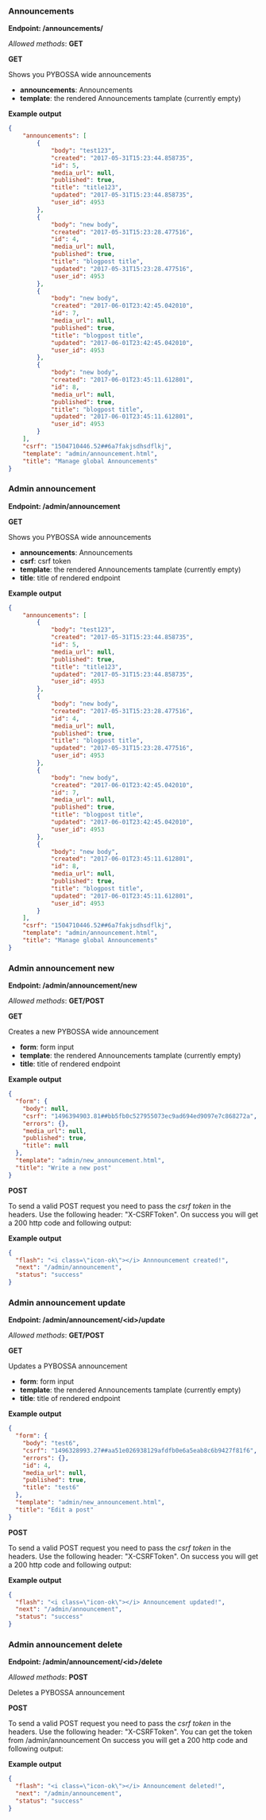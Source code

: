 ### Announcements

**Endpoint: /announcements/**

*Allowed methods*: **GET**

**GET**

Shows you PYBOSSA wide announcements

-   **announcements**: Announcements
-   **template**: the rendered Announcements tamplate (currently empty)

**Example output**

```json
{
    "announcements": [
        {
            "body": "test123",
            "created": "2017-05-31T15:23:44.858735",
            "id": 5,
            "media_url": null,
            "published": true,
            "title": "title123",
            "updated": "2017-05-31T15:23:44.858735",
            "user_id": 4953
        },
        {
            "body": "new body",
            "created": "2017-05-31T15:23:28.477516",
            "id": 4,
            "media_url": null,
            "published": true,
            "title": "blogpost title",
            "updated": "2017-05-31T15:23:28.477516",
            "user_id": 4953
        },
        {
            "body": "new body",
            "created": "2017-06-01T23:42:45.042010",
            "id": 7,
            "media_url": null,
            "published": true,
            "title": "blogpost title",
            "updated": "2017-06-01T23:42:45.042010",
            "user_id": 4953
        },
        {
            "body": "new body",
            "created": "2017-06-01T23:45:11.612801",
            "id": 8,
            "media_url": null,
            "published": true,
            "title": "blogpost title",
            "updated": "2017-06-01T23:45:11.612801",
            "user_id": 4953
        }
    ],
    "csrf": "1504710446.52##6a7fakjsdhsdflkj",
    "template": "admin/announcement.html",
    "title": "Manage global Announcements"
}
```

### Admin announcement

**Endpoint: /admin/announcement**

**GET**

Shows you PYBOSSA wide announcements

-   **announcements**: Announcements
-   **csrf**: csrf token
-   **template**: the rendered Announcements tamplate (currently empty)
-   **title**: title of rendered endpoint

**Example output**

```json
{
    "announcements": [
        {
            "body": "test123",
            "created": "2017-05-31T15:23:44.858735",
            "id": 5,
            "media_url": null,
            "published": true,
            "title": "title123",
            "updated": "2017-05-31T15:23:44.858735",
            "user_id": 4953
        },
        {
            "body": "new body",
            "created": "2017-05-31T15:23:28.477516",
            "id": 4,
            "media_url": null,
            "published": true,
            "title": "blogpost title",
            "updated": "2017-05-31T15:23:28.477516",
            "user_id": 4953
        },
        {
            "body": "new body",
            "created": "2017-06-01T23:42:45.042010",
            "id": 7,
            "media_url": null,
            "published": true,
            "title": "blogpost title",
            "updated": "2017-06-01T23:42:45.042010",
            "user_id": 4953
        },
        {
            "body": "new body",
            "created": "2017-06-01T23:45:11.612801",
            "id": 8,
            "media_url": null,
            "published": true,
            "title": "blogpost title",
            "updated": "2017-06-01T23:45:11.612801",
            "user_id": 4953
        }
    ],
    "csrf": "1504710446.52##6a7fakjsdhsdflkj",
    "template": "admin/announcement.html",
    "title": "Manage global Announcements"
}
```

### Admin announcement new

**Endpoint: /admin/announcement/new**

*Allowed methods*: **GET/POST**

**GET**

Creates a new PYBOSSA wide announcement

-   **form**: form input
-   **template**: the rendered Announcements tamplate (currently empty)
-   **title**: title of rendered endpoint

**Example output**

```json
{
  "form": {
    "body": null,
    "csrf": "1496394903.81##bb5fb0c527955073ec9ad694ed9097e7c868272a",
    "errors": {},
    "media_url": null,
    "published": true,
    "title": null
  },
  "template": "admin/new_announcement.html",
  "title": "Write a new post"
}
```

**POST**

To send a valid POST request you need to pass the *csrf token* in the
headers. Use the following header: "X-CSRFToken". On success you will
get a 200 http code and following output:

**Example output**

```json
{
  "flash": "<i class=\"icon-ok\"></i> Annnouncement created!",
  "next": "/admin/announcement",
  "status": "success"
}
```

### Admin announcement update

**Endpoint: /admin/announcement/&lt;id&gt;/update**

*Allowed methods*: **GET/POST**

**GET**

Updates a PYBOSSA announcement

-   **form**: form input
-   **template**: the rendered Announcements tamplate (currently empty)
-   **title**: title of rendered endpoint

**Example output**

```json
{
  "form": {
    "body": "test6",
    "csrf": "1496328993.27##aa51e026938129afdfb0e6a5eab8c6b9427f81f6",
    "errors": {},
    "id": 4,
    "media_url": null,
    "published": true,
    "title": "test6"
  },
  "template": "admin/new_announcement.html",
  "title": "Edit a post"
}
```

**POST**

To send a valid POST request you need to pass the *csrf token* in the
headers. Use the following header: "X-CSRFToken". On success you will
get a 200 http code and following output:

**Example output**

```json
{
  "flash": "<i class=\"icon-ok\"></i> Announcement updated!",
  "next": "/admin/announcement",
  "status": "success"
}
```

### Admin announcement delete

**Endpoint: /admin/announcement/&lt;id&gt;/delete**

*Allowed methods*: **POST**

Deletes a PYBOSSA announcement

**POST**

To send a valid POST request you need to pass the *csrf token* in the
headers. Use the following header: "X-CSRFToken". You can get the token
from /admin/announcement On success you will get a 200 http code and
following output:

**Example output**

```json
{
  "flash": "<i class=\"icon-ok\"></i> Announcement deleted!",
  "next": "/admin/announcement",
  "status": "success"
}
```


